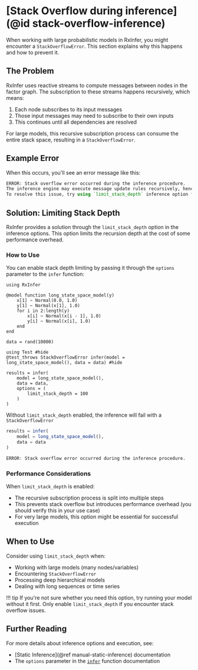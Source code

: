 # [Stack Overflow during inference](@id stack-overflow-inference)

When working with large probabilistic models in RxInfer, you might encounter a `StackOverflowError`. This section explains why this happens and how to prevent it.

## The Problem

RxInfer uses reactive streams to compute messages between nodes in the factor graph. The subscription to these streams happens recursively, which means:

1. Each node subscribes to its input messages
2. Those input messages may need to subscribe to their own inputs
3. This continues until all dependencies are resolved

For large models, this recursive subscription process can consume the entire stack space, resulting in a `StackOverflowError`.

## Example Error

When this occurs, you'll see an error message like this:

```julia
ERROR: Stack overflow error occurred during the inference procedure. 
The inference engine may execute message update rules recursively, hence, the model graph size might be causing this error. 
To resolve this issue, try using `limit_stack_depth` inference option for model creation. See the documentation page (https://reactivebayes.github.io/RxInfer.jl/stable/manuals/sharpbits/stack-overflow-inference/) for more details. Also see the `infer` function documentation for more details about the `options` parameter and how to use it.
```

## Solution: Limiting Stack Depth

RxInfer provides a solution through the `limit_stack_depth` option in the inference options. This option limits the recursion depth at the cost of some performance overhead.

### How to Use

You can enable stack depth limiting by passing it through the `options` parameter to the `infer` function:

```@example stack-overflow-inference
using RxInfer

@model function long_state_space_model(y)
    x[1] ~ Normal(0.0, 1.0)
    y[1] ~ Normal(x[1], 1.0)
    for i in 2:length(y)
        x[i] ~ Normal(x[i - 1], 1.0)
        y[i] ~ Normal(x[i], 1.0)
    end
end

data = rand(10000)

using Test #hide
@test_throws StackOverflowError infer(model = long_state_space_model(), data = data) #hide

results = infer(
    model = long_state_space_model(),
    data = data,
    options = (
        limit_stack_depth = 100
    )
)
```

Without `limit_stack_depth` enabled, the inference will fail with a `StackOverflowError`

```julia
results = infer(
    model = long_state_space_model(),
    data = data
)
```

```julia
ERROR: Stack overflow error occurred during the inference procedure. 
```

### Performance Considerations

When `limit_stack_depth` is enabled:
- The recursive subscription process is split into multiple steps
- This prevents stack overflow but introduces performance overhead (you should verify this in your use case)
- For very large models, this option might be essential for successful execution

## When to Use

Consider using `limit_stack_depth` when:
- Working with large models (many nodes/variables)
- Encountering `StackOverflowError`
- Processing deep hierarchical models
- Dealing with long sequences or time series

!!! tip
    If you're not sure whether you need this option, try running your model without it first. Only enable `limit_stack_depth` if you encounter stack overflow issues.

## Further Reading

For more details about inference options and execution, see:
- [Static Inference](@ref manual-static-inference) documentation
- The `options` parameter in the [`infer`](@ref) function documentation
